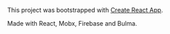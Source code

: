 This project was bootstrapped with [Create React App](https://github.com/facebookincubator/create-react-app).

Made with React, Mobx, Firebase and Bulma.
